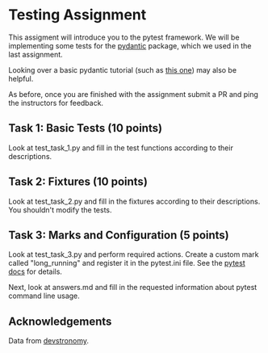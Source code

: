 # Testing Assignment

This assigment will introduce you to the pytest framework. We will 
be implementing some tests for the [pydantic](https://docs.pydantic.dev/)
package, which we used in the last assignment. 

Looking over a basic pydantic tutorial (such as
[this one](https://towardsdatascience.com/how-to-make-the-most-of-pydantic-aa374d5c12d))
may also be helpful.

As before, once you are finished with the assignment submit a PR and ping
the instructors for feedback.

## Task 1: Basic Tests (10 points)

Look at test_task_1.py and fill in the test functions according to their
descriptions.  

## Task 2: Fixtures (10 points)

Look at test_task_2.py and fill in the fixtures according to their descriptions.
You shouldn't modify the tests.

## Task 3: Marks and Configuration (5 points)

Look at test_task_3.py and perform required actions. Create a custom mark called 
"long_running" and register it in the pytest.ini file.
See the [pytest docs](https://docs.pytest.org/en/7.1.x/how-to/mark.html#registering-marks)
for details. 

Next,  look at answers.md and fill in the requested information about pytest command
line usage.

## Acknowledgements
Data from [devstronomy](https://devstronomy.com/). 
